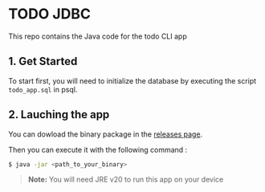 # TODO JDBC

This repo contains the Java code for the todo CLI app

## 1. Get Started
To start first, you will need to initialize the database by executing the script `todo_app.sql` in psql.

## 2. Lauching the app
You can dowload the binary package in the [releases page](https://github.com/kirisaki-vk/todo_jdbc/releases).

Then you can execute it with the following command :

```bash
$ java -jar <path_to_your_binary>
```
 > **Note:** You will need JRE v20 to run this app on your device